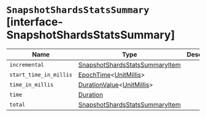 # `SnapshotShardsStatsSummary` [interface-SnapshotShardsStatsSummary]

| Name | Type | Description |
| - | - | - |
| `incremental` | [SnapshotShardsStatsSummaryItem](./SnapshotShardsStatsSummaryItem.md) | &nbsp; |
| `start_time_in_millis` | [EpochTime](./EpochTime.md)<[UnitMillis](./UnitMillis.md)> | &nbsp; |
| `time_in_millis` | [DurationValue](./DurationValue.md)<[UnitMillis](./UnitMillis.md)> | &nbsp; |
| `time` | [Duration](./Duration.md) | &nbsp; |
| `total` | [SnapshotShardsStatsSummaryItem](./SnapshotShardsStatsSummaryItem.md) | &nbsp; |
